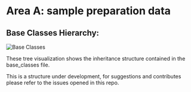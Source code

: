 # Area A: sample preparation data

## Base Classes Hierarchy:

![Base Classes](https://box.hu-berlin.de/f/66bbfd73da214e82a3bc/?dl=1)

These tree visualization shows the inheritance structure contained in the base_classes file. 

This is a structure under development, for suggestions and contributes please refer to the issues opened in this repo.